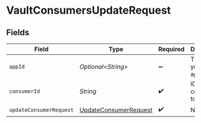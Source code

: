 # VaultConsumersUpdateRequest


## Fields

| Field                                                                     | Type                                                                      | Required                                                                  | Description                                                               | Example                                                                   |
| ------------------------------------------------------------------------- | ------------------------------------------------------------------------- | ------------------------------------------------------------------------- | ------------------------------------------------------------------------- | ------------------------------------------------------------------------- |
| `appId`                                                                   | *Optional\<String>*                                                       | :heavy_minus_sign:                                                        | The ID of your Unify application                                          | dSBdXd2H6Mqwfg0atXHXYcysLJE9qyn1VwBtXHX                                   |
| `consumerId`                                                              | *String*                                                                  | :heavy_check_mark:                                                        | ID of the consumer to return                                              | test_user_id                                                              |
| `updateConsumerRequest`                                                   | [UpdateConsumerRequest](../../models/components/UpdateConsumerRequest.md) | :heavy_check_mark:                                                        | N/A                                                                       |                                                                           |